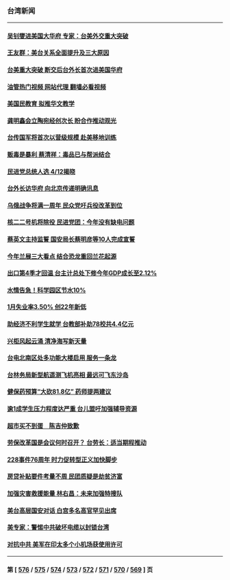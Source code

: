 ### 台湾新闻
---
#### [吴钊燮进美国大华府 专家：台美外交重大突破](../../pages/ncid1349361/n13935490.md?02231245) 
#### [王友群：美台关系全面提升及三大原因](../../pages/ncid1349361/n13935863.md?02231245) 
#### [台美重大突破 断交后台外长首次进美国华府](../../pages/ncid1349361/n13935707.md?02231245) 
#### [油管热门视频 网站代理 翻墙必看视频](http://138.2.39.72:81/youtube.html?epic-marker?02231245)
#### [美国民教育 拟推华文教学](../../pages/ncid1349361/n13935667.md?02231245) 
#### [龚明鑫会立陶宛经创次长 盼合作推动观光](../../pages/ncid1349361/n13935722.md?02231245) 
#### [台传国军将首次以营级规模 赴美移地训练](../../pages/ncid1349361/n13935669.md?02231245) 
#### [贩毒是暴利 蔡清祥：毒品已与帮派结合](../../pages/ncid1349361/n13935671.md?02231245) 
#### [民进党总统人选 4/12揭晓](../../pages/ncid1349361/n13935673.md?02231245) 
#### [台外长访华府 向北京传递明确讯息](../../pages/ncid1349361/n13935657.md?02231245) 
#### [乌俄战争将满一周年 民众党吁兵役改革到位](../../pages/ncid1349361/n13935677.md?02231245) 
#### [核二二号机将除役 民进党团：今年没有缺电问题](../../pages/ncid1349361/n13935676.md?02231245) 
#### [蔡英文主持监誓 国安局长蔡明彦等10人完成宣誓](../../pages/ncid1349361/n13935674.md?02231245) 
#### [今年兰展三大看点 结合恐龙重回兰花起源](../../pages/ncid1349361/n13935549.md?02231245) 
#### [出口第4季才回温 台主计总处下修今年GDP成长至2.12%](../../pages/ncid1349361/n13935628.md?02231245) 
#### [水情告急！科学园区节水10%](../../pages/ncid1349361/n13935624.md?02231245) 
#### [1月失业率3.50% 创22年新低](../../pages/ncid1349361/n13935626.md?02231245) 
#### [助经济不利学生就学 台教部补助78校共4.4亿元](../../pages/ncid1349361/n13935597.md?02231245) 
#### [兴柜风起云涌 清净海写新天量](../../pages/ncid1349361/n13935631.md?02231245) 
#### [台电北南区处多功能大楼启用 服务一条龙](../../pages/ncid1349361/n13935541.md?02231245) 
#### [台林务局新型航遥测飞机亮相 最远可飞东沙岛](../../pages/ncid1349361/n13935611.md?02231245) 
#### [健保药预算“大砍81.8亿” 药师提两建议](../../pages/ncid1349361/n13935615.md?02231245) 
#### [逾1成学生压力程度达严重 台儿盟吁加强辅导资源](../../pages/ncid1349361/n13935614.md?02231245) 
#### [超市买不到蛋　陈吉仲致歉](../../pages/ncid1349361/n13935573.md?02231245) 
#### [劳保改革国是会议何时召开？ 台劳长：适当期程推动](../../pages/ncid1349361/n13935575.md?02231245) 
#### [228事件76周年 时力促转型正义加快脚步](../../pages/ncid1349361/n13935577.md?02231245) 
#### [房贷补贴要件考量不周 民团质疑是劫贫济富](../../pages/ncid1349361/n13935571.md?02231245) 
#### [加强灾害救援能量 林右昌：未来加强特搜队](../../pages/ncid1349361/n13935599.md?02231245) 
#### [美台高层国安对话 白宫多名高官罕见出席](../../pages/ncid1349361/n13935207.md?02231245) 
#### [美专家：警惕中共破坏电缆以封锁台湾](../../pages/ncid1349361/n13935150.md?02231245) 
#### [对抗中共 美军在印太多个小机场获使用许可](../../pages/ncid1349361/n13934892.md?02231245) 

---
#### 第 [ [576](./576.md?02231245) / [575](./575.md?02231245) / [574](./574.md?02231245) / [573](./573.md?02231245) / [572](./572.md?02231245) / [571](./571.md?02231245) / [570](./570.md?02231245) / [569](./569.md?02231245) ] 页
